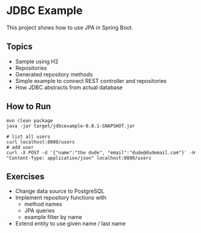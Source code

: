 # JDBC Example
This project shows how to use JPA in Spring Boot. 

## Topics
* Sample using H2
* Repositories
* Generated repository methods
* Simple example to connect REST controller and repositories
* How JDBC abstracts from actual database

## How to Run

    mvn clean package
    java -jar target/jdbcexample-0.0.1-SNAPSHOT.jar 

    # list all users
    curl localhost:8080/users
    # add user
    curl -X POST -d '{"name":"the dude", "email":"dude@dudemail.com"}' -H "Content-Type: application/json" localhost:8080/users

## Exercises
* Change data source to PostgreSQL
* Implement repository functions with
    * method names
    * JPA queries
    * example filter by name
* Extend entity to use given name / last name
